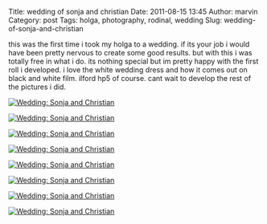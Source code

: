 Title: wedding of sonja and christian
Date: 2011-08-15 13:45
Author: marvin
Category: post
Tags: holga, photography, rodinal, wedding
Slug: wedding-of-sonja-and-christian

this was the first time i took my holga to a wedding. if its your job i
would have been pretty nervous to create some good results. but with
this i was totally free in what i do. its nothing special but im pretty
happy with the first roll i developed. i love the white wedding dress
and how it comes out on black and white film. ilford hp5 of course. cant
wait to develop the rest of the pictures i did.

[![Wedding: Sonja and
Christian](http://farm7.static.flickr.com/6181/6045256481_40bd8da1dc.jpg)](http://www.flickr.com/photos/marvinxsteadfast/6045256481/ "Wedding: Sonja and Christian by marvinxsteadfast, on Flickr, via Patr")

[![Wedding: Sonja and
Christian](http://farm7.static.flickr.com/6078/6045804198_7531614b1c.jpg)](http://www.flickr.com/photos/marvinxsteadfast/6045804198/ "Wedding: Sonja and Christian by marvinxsteadfast, on Flickr, via Patr")

[![Wedding: Sonja and
Christian](http://farm7.static.flickr.com/6074/6045256053_230134009d.jpg)](http://www.flickr.com/photos/marvinxsteadfast/6045256053/ "Wedding: Sonja and Christian by marvinxsteadfast, on Flickr, via Patr")

[![Wedding: Sonja and
Christian](http://farm7.static.flickr.com/6081/6045256949_dbaa002e2d.jpg)](http://www.flickr.com/photos/marvinxsteadfast/6045256949/ "Wedding: Sonja and Christian by marvinxsteadfast, on Flickr, via Patr")

[![Wedding: Sonja and
Christian](http://farm7.static.flickr.com/6084/6045807246_d6a073e075.jpg)](http://www.flickr.com/photos/marvinxsteadfast/6045807246/ "Wedding: Sonja and Christian by marvinxsteadfast, on Flickr, via Patr")

[![Wedding: Sonja and
Christian](http://farm7.static.flickr.com/6195/6045808560_fc7bc60c0b.jpg)](http://www.flickr.com/photos/marvinxsteadfast/6045808560/ "Wedding: Sonja and Christian by marvinxsteadfast, on Flickr, via Patr")

[![Wedding: Sonja and
Christian](http://farm7.static.flickr.com/6208/6045807798_03eec672ea.jpg)](http://www.flickr.com/photos/marvinxsteadfast/6045807798/ "Wedding: Sonja and Christian by marvinxsteadfast, on Flickr, via Patr")

[![Wedding: Sonja and
Christian](http://farm7.static.flickr.com/6183/6045255463_3d883ac0df.jpg)](http://www.flickr.com/photos/marvinxsteadfast/6045255463/ "Wedding: Sonja and Christian by marvinxsteadfast, on Flickr, via Patr")

